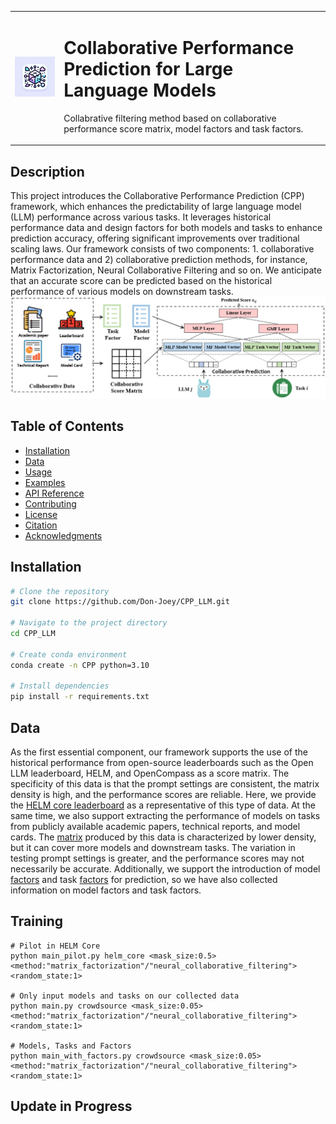 
<table>
<tr>
  <td><img src="images/logo.jpg" alt="Logo" width="200"></td>
  <td><h1> Collaborative Performance Prediction for Large Language Models</h1><p>Collabrative filtering method based on collaborative performance score matrix, model factors and task factors.</p></td>
</tr>
</table>



## Description
This project introduces the Collaborative Performance Prediction (CPP) framework, which enhances the predictability of large language model (LLM) performance across various tasks. It leverages historical performance data and design factors for both models and tasks to enhance prediction accuracy, offering significant improvements over traditional scaling laws. Our framework consists of two components: 1. collaborative performance data and 2) collaborative prediction methods, for instance, Matrix Factorization, Neural Collaborative Filtering and so on. We anticipate that an accurate score can be predicted based on the historical performance of various models on downstream tasks.
![Figure 1: The Framework of Our CPP](images/framework.png "The Framework of Our CPP")

## Table of Contents
- [Installation](#installation)
- [Data](#data)
- [Usage](#usage)
- [Examples](#examples)
- [API Reference](#api-reference)
- [Contributing](#contributing)
- [License](#license)
- [Citation](#citation)
- [Acknowledgments](#acknowledgments)

## Installation
```bash
# Clone the repository
git clone https://github.com/Don-Joey/CPP_LLM.git

# Navigate to the project directory
cd CPP_LLM

# Create conda environment
conda create -n CPP python=3.10

# Install dependencies
pip install -r requirements.txt
```
## Data
As the first essential component, our framework supports the use of the historical performance from open-source leaderboards such as the Open LLM leaderboard, HELM, and OpenCompass as a score matrix. The specificity of this data is that the prompt settings are consistent, the matrix density is high, and the performance scores are reliable. Here, we provide the [HELM core leaderboard](https://github.com/Don-Joey/CPP_LLM/blob/main/data/helm_core.csv) as a representative of this type of data. At the same time, we also support extracting the performance of models on tasks from publicly available academic papers, technical reports, and model cards. The [matrix](https://github.com/Don-Joey/CPP_LLM/blob/main/data/crowdsource_performance.csv) produced by this data is characterized by lower density, but it can cover more models and downstream tasks. The variation in testing prompt settings is greater, and the performance scores may not necessarily be accurate. Additionally, we support the introduction of model [factors](https://github.com/Don-Joey/CPP_LLM/blob/main/data/model_feature.csv) and task [factors](https://github.com/Don-Joey/CPP_LLM/blob/main/data/benchmark_feature.csv) for prediction, so we have also collected information on model factors and task factors.

## Training
```
# Pilot in HELM Core
python main_pilot.py helm_core <mask_size:0.5> <method:"matrix_factorization"/"neural_collaborative_filtering"> <random_state:1>

# Only input models and tasks on our collected data
python main.py crowdsource <mask_size:0.05> <method:"matrix_factorization"/"neural_collaborative_filtering"> <random_state:1>

# Models, Tasks and Factors
python main_with_factors.py crowdsource <mask_size:0.05> <method:"matrix_factorization"/"neural_collaborative_filtering"> <random_state:1>

```

## Update in Progress

